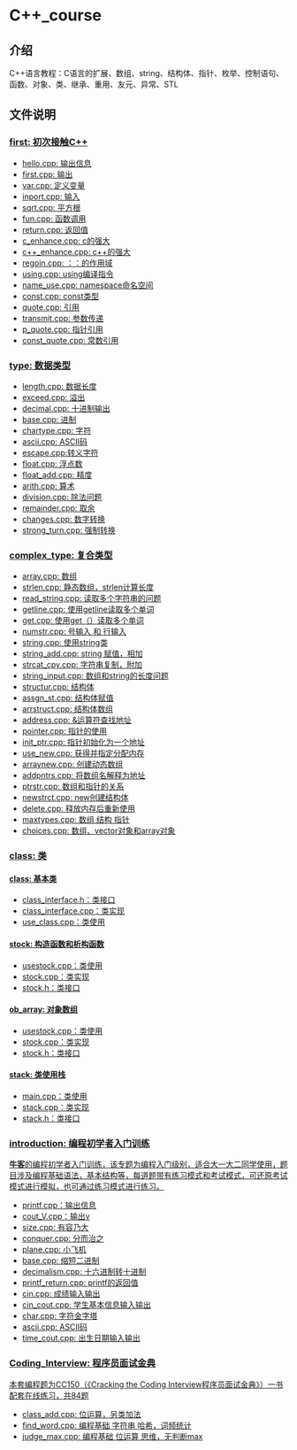 <!--
 * @Author: cpu_code
 * @Date: 2020-05-28 20:59:09
 * @LastEditTime: 2020-06-18 22:31:04
 * @FilePath: \ccourse\README.md
 * @Gitee: https://gitee.com/cpu_code
 * @CSDN: https://blog.csdn.net/qq_44226094
--> 

# C++_course

## 介绍
C++语言教程：C语言的扩展、数组、string、结构体、指针、枚举、控制语句、函数、对象、类、继承、重用、友元、异常、STL

## 文件说明

### [first: 初次接触C++](first)

* [hello.cpp: 输出信息](first/hello.cpp)
* [first.cpp: 输出](first/first.cpp)
* [var.cpp: 定义变量](first/var.cpp)
* [inport.cpp: 输入](first/inport.cpp)
* [sqrt.cpp: 平方根](first/sqrt.cpp)
* [fun.cpp: 函数调用](first/fun.cpp)
* [return.cpp: 返回值](first/return.cpp)
* [c_enhance.cpp: c的强大](first/c_enhance.cpp)
* [c++_enhance.cpp: c++的强大](first/c++_enhance.cpp)
* [regoin.cpp: ：：的作用域](first/regoin.cpp)
* [using.cpp: using编译指令](first/using.cpp)
* [name_use.cpp: namespace命名空间](first/name_use.cpp)
* [const.cpp: const类型](first/const.cpp)
* [quote.cpp: 引用](first/quote.cpp)
* [transmit.cpp: 参数传递](first/transmit.cpp)
* [p_quote.cpp: 指针引用](first/p_quote.cpp)
* [const_quote.cpp: 常数引用](first/const_quote.cpp)


### [type: 数据类型](type)

* [length.cpp: 数据长度](type/length.cpp)
* [exceed.cpp: 溢出](type/exceed.cpp)
* [decimal.cpp: 十进制输出](type/decimal.cpp)
* [base.cpp: 进制](type/base.cpp)
* [chartype.cpp: 字符](type/chartype.cpp)
* [ascii.cpp: ASCII码](type/ascii.cpp)
* [escape.cpp:转义字符](type/escape.cpp)
* [float.cpp: 浮点数](type/float.cpp)
* [float_add.cpp: 精度](type/float_add.cpp)
* [arith.cpp: 算术](type/arith.cpp)
* [division.cpp: 除法问题](type/division.cpp)
* [remainder.cpp: 取余](type/remainder.cpp)
* [changes.cpp: 数字转换](type/changes.cpp)
* [strong_turn.cpp: 强制转换](type/strong_turn.cpp)


### [complex_type: 复合类型](complex_type)

* [array.cpp: 数组](complex_type/array.cpp)
* [strlen.cpp: 静态数组，strlen计算长度](complex_type/strlen.cpp)
* [read_string.cpp: 读取多个字符串的问题](complex_type/read_string.cpp)
* [getline.cpp: 使用getline读取多个单词](complex_type/getline.cpp)
* [get.cpp:  使用get（）读取多个单词](complex_type/get.cpp)
* [numstr.cpp: 号输入 和 行输入](complex_type/numstr.cpp)
* [string.cpp: 使用string类](complex_type/string.cpp)
* [string_add.cpp: string 赋值，相加](complex_type/string_add.cpp)
* [strcat_cpy.cpp: 字符串复制，附加](complex_type/strcat_cpy.cpp)
* [string_input.cpp: 数组和string的长度问题](complex_type/string_input.cpp)
* [structur.cpp: 结构体](complex_type/structur.cpp)
* [assgn_st.cpp: 结构体赋值](complex_type/assgn_st.cpp)
* [arrstruct.cpp: 结构体数组](complex_type/arrstruct.cpp)
* [address.cpp: &运算符查找地址](complex_type/address.cpp)
* [pointer.cpp: 指针的使用](complex_type/pointer.cpp)
* [init_ptr.cpp: 指针初始化为一个地址](complex_type/init_ptr.cpp)
* [use_new.cpp: 获得并指定分配内存](complex_type/use_new.cpp)
* [arraynew.cpp: 创建动态数组](complex_type/arraynew.cpp)
* [addpntrs.cpp: 将数组名解释为地址](complex_type/addpntrs.cpp)
* [ptrstr.cpp: 数组和指针的关系](complex_type/ptrstr.cpp)
* [newstrct.cpp: new创建结构体](complex_type/newstrct.cpp)
* [delete.cpp: 释放内存后重新使用](complex_type/delete.cpp)
* [maxtypes.cpp: 数组 结构 指针](complex_type/maxtypes.cpp)
* [choices.cpp: 数组、vector对象和array对象](complex_type/choices.cpp)


### [class: 类](class)

#### [class: 基本类](class/class)

* [class_interface.h：类接口](class/class/class_interface.h)
* [class_interface.cpp：类实现](class/class/class_interface.cpp)
* [use_class.cpp：类使用](class/class/use_class.cpp)

#### [stock: 构造函数和析构函数](class/stock)

* [usestock.cpp：类使用](class/stock/usestock.cpp)
* [stock.cpp：类实现](class/stock/stock.cpp)
* [stock.h：类接口](class/stock/stock.h)

#### [ob_array: 对象数组](class/ob_array)

* [usestock.cpp：类使用](class/ob_array/usestock.cpp)
* [stock.cpp：类实现](class/ob_array/stock.cpp)
* [stock.h：类接口](class/ob_array/stock.h)

#### [stack: 类使用栈](class/stack)

* [main.cpp：类使用](class/stack/main.cpp)
* [stack.cpp：类实现](class/stack/stack.cpp)
* [stack.h：类接口](class/stack/stack.h)


### [introduction: 编程初学者入门训练](introduction)

[**牛客**的编程初学者入门训练，该专题为编程入门级别，适合大一大二同学使用，题目涉及编程基础语法，基本结构等，每道题带有练习模式和考试模式，可还原考试模式进行模拟，也可通过练习模式进行练习。](https://www.nowcoder.com/ta/beginner-programmers)

* [printf.cpp：输出信息](introduction/printf.cpp)
* [cout_V.cpp：输出v](introduction/cout_V.cpp)
* [size.cpp: 有容乃大](introduction/size.cpp)
* [conquer.cpp: 分而治之](introduction/conquer.cpp)
* [plane.cpp: 小飞机](introduction/plane.cpp)
* [base.cpp: 缩短二进制](introduction/base.cpp)
* [decimalism.cpp: 十六进制转十进制](introduction/decimalism.cpp)
* [printf_return.cpp: printf的返回值](introduction/printf_return.cpp)
* [cin.cpp: 成绩输入输出](introduction/cin.cpp)
* [cin_cout.cpp: 学生基本信息输入输出](introduction/cin_cout.cpp)
* [char.cpp: 字符金字塔](introduction/char.cpp)
* [ascii.cpp: ASCII码](introduction/ascii.cpp)
* [time_cout.cpp: 出生日期输入输出](introduction/time_cout.cpp)


### [Coding_Interview: 程序员面试金典](Coding_Interview)

[本套编程题为CC150（《Cracking the Coding Interview程序员面试金典》）一书配套在线练习，共84题](https://www.nowcoder.com/ta/cracking-the-coding-interview)

* [class_add.cpp: 位运算，另类加法](Coding_Interview/class_add.cpp)
* [find_word.cpp: 编程基础 字符串 哈希，词频统计](Coding_Interview/find_word.cpp)
* [judge_max.cpp: 编程基础 位运算 思维，无判断max](Coding_Interview/judge_max.cpp)

